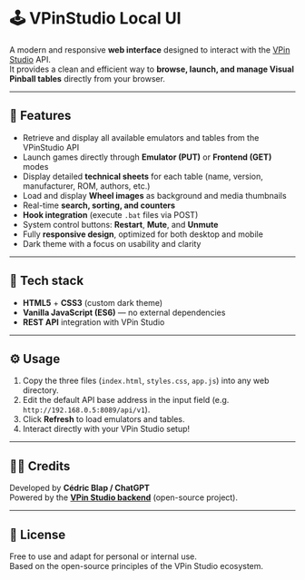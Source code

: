 # 🕹️ VPinStudio Local UI

A modern and responsive **web interface** designed to interact with the [VPin Studio](https://github.com/syd711/vpin-studio) API.  
It provides a clean and efficient way to **browse, launch, and manage Visual Pinball tables** directly from your browser.

---

## 🚀 Features
- Retrieve and display all available emulators and tables from the VPinStudio API  
- Launch games directly through **Emulator (PUT)** or **Frontend (GET)** modes  
- Display detailed **technical sheets** for each table (name, version, manufacturer, ROM, authors, etc.)  
- Load and display **Wheel images** as background and media thumbnails  
- Real-time **search, sorting, and counters**  
- **Hook integration** (execute `.bat` files via POST)  
- System control buttons: **Restart**, **Mute**, and **Unmute**  
- Fully **responsive design**, optimized for both desktop and mobile  
- Dark theme with a focus on usability and clarity  

---

## 🧩 Tech stack
- **HTML5** + **CSS3** (custom dark theme)  
- **Vanilla JavaScript (ES6)** — no external dependencies  
- **REST API** integration with VPin Studio  

---

## ⚙️ Usage
1. Copy the three files (`index.html`, `styles.css`, `app.js`) into any web directory.  
2. Edit the default API base address in the input field (e.g. `http://192.168.0.5:8089/api/v1`).  
3. Click **Refresh** to load emulators and tables.  
4. Interact directly with your VPin Studio setup!

---

## 👨‍💻 Credits
Developed by **Cédric Blap / ChatGPT**  
Powered by the **[VPin Studio backend](https://github.com/syd711/vpin-studio)** (open-source project).  

---

## 📄 License
Free to use and adapt for personal or internal use.  
Based on the open-source principles of the VPin Studio ecosystem.
